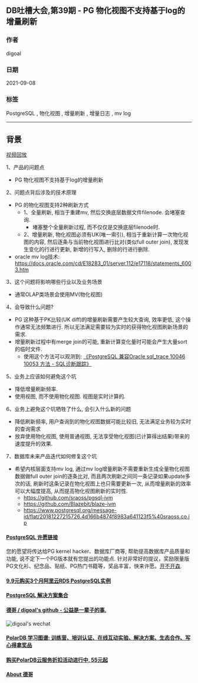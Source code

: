 ## DB吐槽大会,第39期 - PG 物化视图不支持基于log的增量刷新    
    
### 作者    
digoal    
    
### 日期    
2021-09-08    
    
### 标签    
PostgreSQL , 物化视图 , 增量刷新 , 增量日志 , mv log      
    
----    
    
## 背景    
[视频回放](https://www.bilibili.com/video/bv1uf4y1P7bv)    
    
1、产品的问题点    
- PG 物化视图不支持基于log的增量刷新    
    
2、问题点背后涉及的技术原理    
- PG 的物化视图支持2种刷新方式    
    - 1、全量刷新, 相当于重建mv, 然后交换底层数据文件filenode. 会堵塞查询.    
        - 堵塞整个全量刷新过程, 而不仅仅是交换底层filenode时.  
    - 2、增量刷新, 物化视图必须有UK(唯一索引), 相当于重新计算一次物化视图的内容, 然后逐条与当前物化视图进行比对(类似full outer join), 发现发生变化的行进行更新, 新增的行写入, 删除的行进行删除.     
- oracle mv log技术: https://docs.oracle.com/cd/E18283_01/server.112/e17118/statements_6003.htm     
    
3、这个问题将影响哪些行业以及业务场景    
- 通常OLAP类场景会使用MV(物化视图)      
    
4、会导致什么问题?     
- PG 这种基于PK比较(UK diff)的增量刷新需要产生较大查询, 效率更低, 这个操作通常无法频繁进行. 所以无法满足需要较为实时的获得物化视图刷新场景的需求.      
- 增量刷新过程中有merge join的可能, 重新计算变化量时可能会产生大量sort的临时文件.     
    - 使用这个方法可以观测到: [《PostgreSQL 兼容Oracle sql_trace 10046 10053 方法 - SQL诊断跟踪》](../202109/20210904_04.md)  
    
5、业务上应该如何避免这个坑    
- 降低增量刷新频率.     
- 使用视图, 而不使用物化视图. 视图是实时计算的.       
    
6、业务上避免这个坑牺牲了什么, 会引入什么新的问题    
- 降低刷新频率, 用户查询到的物化视图数据可能比较旧, 无法满足业务较为实时的查询需求    
- 放弃使用物化视图, 使用普通视图, 无法享受物化视图(已计算得出结果)带来的速度提升的效果.      
    
7、数据库未来产品迭代如何修复这个坑    
- 希望内核层面支持mv log, 通过mv log增量刷新不需要重新生成全量物化视图数据做full outer join的逐条比对, 而且两次刷新之间同一条记录如果update多次的话, 刷新时这条记录在物化视图上也只需要更新一次, 从而增量刷新的效率可以大幅度提高, 从而提高物化视图刷新的实时性.    
    - https://github.com/sraoss/pgsql-ivm
    - https://github.com/Blazebit/blaze-ivm
    - https://www.postgresql.org/message-id/flat/20181227215726.4d166b4874f8983a641123f5%40sraoss.co.jp
    
  
#### [PostgreSQL 许愿链接](https://github.com/digoal/blog/issues/76 "269ac3d1c492e938c0191101c7238216")
您的愿望将传达给PG kernel hacker、数据库厂商等, 帮助提高数据库产品质量和功能, 说不定下一个PG版本就有您提出的功能点. 针对非常好的提议，奖励限量版PG文化衫、纪念品、贴纸、PG热门书籍等，奖品丰富，快来许愿。[开不开森](https://github.com/digoal/blog/issues/76 "269ac3d1c492e938c0191101c7238216").  
  
  
#### [9.9元购买3个月阿里云RDS PostgreSQL实例](https://www.aliyun.com/database/postgresqlactivity "57258f76c37864c6e6d23383d05714ea")
    
  
#### [PostgreSQL 解决方案集合](https://yq.aliyun.com/topic/118 "40cff096e9ed7122c512b35d8561d9c8")
  
  
#### [德哥 / digoal's github - 公益是一辈子的事.](https://github.com/digoal/blog/blob/master/README.md "22709685feb7cab07d30f30387f0a9ae")
  
  
![digoal's wechat](../pic/digoal_weixin.jpg "f7ad92eeba24523fd47a6e1a0e691b59")
  
  
#### [PolarDB 学习图谱: 训练营、培训认证、在线互动实验、解决方案、生态合作、写心得拿奖品](https://www.aliyun.com/database/openpolardb/activity "8642f60e04ed0c814bf9cb9677976bd4")
  
  
#### [购买PolarDB云服务折扣活动进行中, 55元起](https://www.aliyun.com/activity/new/polardb-yunparter?userCode=bsb3t4al "e0495c413bedacabb75ff1e880be465a")
  
  
#### [About 德哥](https://github.com/digoal/blog/blob/master/me/readme.md "a37735981e7704886ffd590565582dd0")
  
